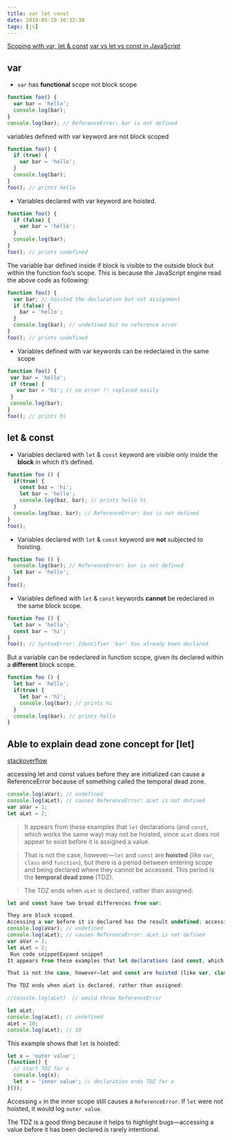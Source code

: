 ```yaml
---
title: var let const
date: 2019-05-10 10:32:38
tags: [js]
---
```


[Scoping with var, let & const](https://blog.usejournal.com/scoping-with-var-let-const-c0060135e09d)
[var vs let vs const in JavaScript](https://tylermcginnis.com/var-let-const/)

## var

- `var` has **functional** scope not block scope

```js
function foo() {
  var bar = 'hello';
  console.log(bar);
}
console.log(bar); // ReferenceError: bar is not defined
```

variables defined with var keyword are not block scoped

``` js
function foo() {
  if (true) {
    var bar = 'hello';
  }
  console.log(bar);
}
foo(); // prints hello
```

- Variables declared with var keyword are hoisted.

```js
function foo() {
  if (false) {
    var bar = 'hello';
  }
  console.log(bar);
}
foo(); // prints undefined
```

The variable bar defined inside if block is visible to the outside block but within the function foo’s scope. This is because the JavaScript engine read the above code as following:

```js
function foo() {
  var bar; // hoisted the declaration but not assignment
  if (false) {
    bar = 'hello';
  }
  console.log(bar); // undefined but no reference error
}
foo(); // prints undefined
```

- Variables defined with var keywords can be redeclared in the same scope

``` js
function foo() {
 var bar = 'hello';
 if (true) {
   var bar = 'hi'; // no error !! replaced easily
 }
 console.log(bar);
}
foo(); // prints hi
```

## let & const 

- Variables declared with `let` & `const` keyword are visible only inside the **block** in which it’s defined.

```js
function foo () {
  if(true) {
    const baz = 'hi';
    let bar = 'hello';
    console.log(baz, bar); // prints hello hi
  }
  console.log(baz, bar); // ReferenceError: baz is not defined
}
foo();
```

- Variables declared with `let` & `const` keyword are **not** subjected to hoisting.

```js
function foo () {
  console.log(bar); // ReferenceError: bar is not defined
  let bar = 'hello';
}
foo();
```

- Variables defined with `let` & `const` keywords **cannot** be redeclared in the same block scope.

``` js
function foo () {
  let bar = 'hello';
  const bar = 'hi';
}
foo(); // SyntaxError: Identifier 'bar' has already been declared
```

But a variable can be redeclared in function scope, given its declared within a **different** block scope.

``` js
function foo () {
  let bar = 'hello';
  if(true) {
    let bar = 'hi';
    console.log(bar); // prints hi
  }
  console.log(bar); // prints hello 
}
```

## Able to explain dead zone concept for [let]

[stackoverflow](https://stackoverflow.com/questions/33198849/what-is-the-temporal-dead-zone)

accessing let and const values before they are initialized can cause a ReferenceError because of something called the temporal dead zone.

```js
console.log(aVar); // undefined
console.log(aLet); // causes ReferenceError: aLet is not defined
var aVar = 1;
let aLet = 2;
```

> It appears from these examples that `let` declarations (and `const`, which works the same way) may not be hoisted, since `aLet` does not appear to exist before it is assigned a value.

> That is not the case, however—`let` and `const` are **hoisted** (like `var`, `class` and `function`), but there is a period between entering scope and being declared where they cannot be accessed. This period is the **temporal dead zone** (TDZ).

> The TDZ ends when `aLet` is declared, rather than assigned:

``` js
let and const have two broad differences from var:

They are block scoped.
Accessing a var before it is declared has the result undefined; accessing a let or const before it is declared throws ReferenceError:
console.log(aVar); // undefined
console.log(aLet); // causes ReferenceError: aLet is not defined
var aVar = 1;
let aLet = 2;
 Run code snippetExpand snippet
It appears from these examples that let declarations (and const, which works the same way) may not be hoisted, since aLet does not appear to exist before it is assigned a value.

That is not the case, however—let and const are hoisted (like var, class and function), but there is a period between entering scope and being declared where they cannot be accessed. This period is the temporal dead zone (TDZ).

The TDZ ends when aLet is declared, rather than assigned:

//console.log(aLet)  // would throw ReferenceError

let aLet;
console.log(aLet); // undefined
aLet = 10;
console.log(aLet); // 10
```

This example shows that `let` is hoisted:

``` js
let x = 'outer value';
(function() {
  // start TDZ for x
  console.log(x);
  let x = 'inner value'; // declaration ends TDZ for x
}());
```

Accessing `x` in the inner scope still causes a `ReferenceError`. If `let` were not hoisted, it would log `outer value`.

The TDZ is a good thing because it helps to highlight bugs—accessing a value before it has been declared is rarely intentional.